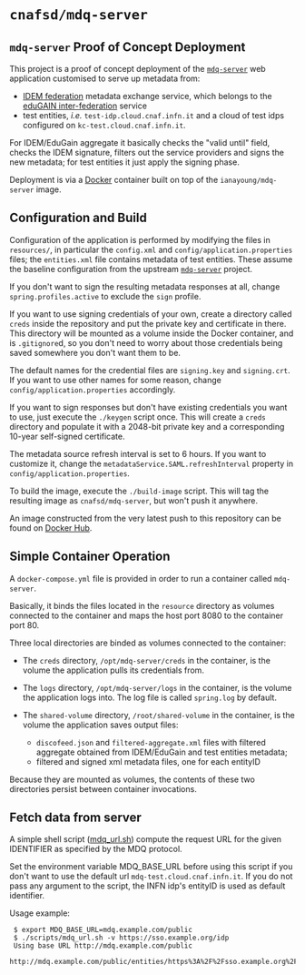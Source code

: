 # `cnafsd/mdq-server`

## `mdq-server` Proof of Concept Deployment

This project is a proof of concept deployment of the
[`mdq-server`](https://github.com/iay/mdq-server) web application
customised to serve up metadata from:

* [IDEM federation](https://www.idem.garr.it/) metadata exchange service, which belongs to the
[eduGAIN inter-federation](http://www.edugain.org) service
* test entities, *i.e.* `test-idp.cloud.cnaf.infn.it` and a cloud of test idps configured on `kc-test.cloud.cnaf.infn.it`.

For IDEM/EduGain aggregate it basically checks the "valid until" field, checks the IDEM signature, filters out the service providers and signs the new metadata; for test entities it just apply the signing phase.

Deployment is via a [Docker](http://www.docker.com) container built
on top of the `ianayoung/mdq-server` image.

## Configuration and Build

Configuration of the application is performed by modifying the files
in `resources/`, in particular the `config.xml` and `config/application.properties`
files; the `entities.xml` file contains metadata of test entities. These assume the baseline configuration from the upstream
[`mdq-server`](https://github.com/iay/mdq-server) project.

If you don't want to sign the resulting metadata responses at all,
change `spring.profiles.active` to exclude the `sign` profile.

If you want to use signing credentials of your own, create a directory
called `creds` inside the repository and put the private key and
certificate in there. This directory will be mounted as a volume inside
the Docker container, and is `.gitignore`d, so you don't need to worry
about those credentials being saved somewhere you don't want them to be.

The default names for the credential files are `signing.key` and
`signing.crt`. If you want to use other names for some reason, change
`config/application.properties` accordingly.

If you want to sign responses but don't have existing credentials you
want to use, just execute the `./keygen` script once. This will create a
`creds` directory and populate it with a 2048-bit private key and a
corresponding 10-year self-signed certificate.

The metadata source refresh interval is set to 6 hours. If you want to customize it, change the `metadataService.SAML.refreshInterval` property in `config/application.properties`.

To build the image, execute the `./build-image` script. This will tag the
resulting image as `cnafsd/mdq-server`, but won't push it anywhere.

An image constructed from the very latest push to this repository can be found on [Docker Hub](https://hub.docker.com/r/cnafsd/mdq-server).

## Simple Container Operation

A `docker-compose.yml` file is provided in order to run a container called `mdq-server`.

Basically, it binds the files located in the `resource` directory as volumes
connected to the container and maps the host port 8080 to the container port 80.

Three local directories are binded as volumes connected to the container:

* The `creds` directory, `/opt/mdq-server/creds` in the container,
  is the volume the application pulls its credentials from.

* The `logs` directory, `/opt/mdq-server/logs` in the container,
  is the volume the application logs into. The log file is called
  `spring.log` by default.

* The `shared-volume` directory, `/root/shared-volume` in the container,
  is the volume the application saves output files:  
  * `discofeed.json` and `filtered-aggregate.xml` files with filtered aggregate obtained from IDEM/EduGain and test entities metadata;
  * filtered and signed xml metadata files, one for each entityID

Because they are mounted as volumes, the contents of these two directories
persist between container invocations.

## Fetch data from server

A simple shell script ([mdq_url.sh](scripts/mdq_url.sh)) compute the request URL for the given IDENTIFIER as specified by the MDQ protocol. 

Set  the environment variable MDQ_BASE_URL before using this script if you don't want to use the default url `mdq-test.cloud.cnaf.infn.it`. If you do not pass any argument to the script, the INFN idp's entityID is used as default identifier.

Usage example:
```
 $ export MDQ_BASE_URL=mdq.example.com/public
 $ ./scripts/mdq_url.sh -v https://sso.example.org/idp
 Using base URL http://mdq.example.com/public
 http://mdq.example.com/public/entities/https%3A%2F%2Fsso.example.org%2Fidp
```
